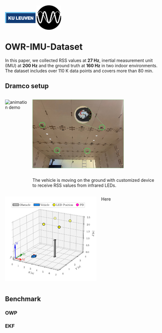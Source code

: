 <img src="./images/kuleuven.png" alt="logo1" width="100" style="vertical-align:middle;" /> <img src="./images/logo-black.png" alt="logo2" width="80" style="vertical-align:middle;" />

# OWR-IMU-Dataset 
In this paper, we collected RSS values at **27 Hz**, inertial measurement unit (IMU) at **200 Hz** and the ground truth at **160 Hz** in two indoor environments. The dataset includes over 110 K data points and covers more than 80 min. 

## Dramco setup
<div style="display:flex; align-items:stretch; gap:1rem;">

<!-- left column: original GIF -->
<img
src="./images/Dramco_setup.gif"
alt="animation demo"
width="600"
style="flex-shrink:0;"
/>

<!-- right column: top image + bottom text -->
<div style="display:flex; flex-direction:column; justify-content:space-between;">

<!-- top image -->
<img
    src="./images/ceiling.jpg"
    alt="second image"
    width="300"
    style="flex-shrink:0;"
/>

<!-- bottom text -->
<p>
    The vehicle is moving on the ground with customized device to receive RSS values from infrared LEDs. 
</p>
  </div>
</div>



<div style="display:flex; align-items:flex-start; gap:16px;">

  <img
    src="./images/setup_sketch.jpg"
    alt="animation demo"
    width="300"
    style="flex-shrink:0;"
  />

  <div>
    <p>
      Here 
    </p>
  </div>

</div>




## Benchmark

### OWP 



### EKF

